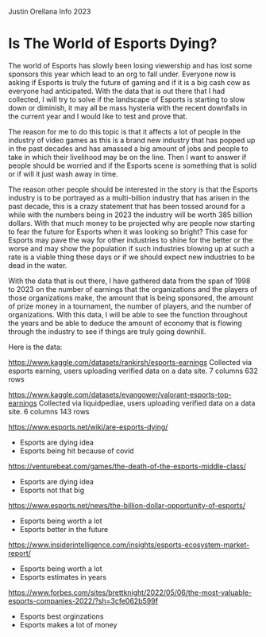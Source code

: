 Justin Orellana Info 2023
 
# Is The World of Esports Dying?
 The world of Esports has slowly been losing viewership and has lost some sponsors this year which lead to an org to fall under. Everyone now is asking if Esports is truly the future of gaming and if it is a big cash cow as everyone had anticipated. With the data that is out there that I had collected, I will try to solve if the landscape of Esports is starting to slow down or diminish, it may all be mass hysteria with the recent downfalls in the current year and I would like to test and prove that. 

 The reason for me to do this topic is that it affects a lot of people in the industry of video games as this is a brand new industry that has popped up in the past decades and has amassed a big amount of jobs and people to take in which their livelihood may be on the line. Then I want to answer if people should be worried and if the Esports scene is something that is solid or if will it just wash away in time. 

 The reason other people should be interested in the story is that the Esports industry is to be portrayed as a multi-billion industry that has arisen in the past decade, this is a crazy statement that has been tossed around for a while with the numbers being in 2023 the industry will be worth 385 billion dollars. With that much money to be projected why are people now starting to fear the future for Esports when it was looking so bright? This case for Esports may pave the way for other industries to shine for the better or the worse and may show the population if such industries blowing up at such a rate is a viable thing these days or if we should expect new industries to be dead in the water.

 With the data that is out there, I have gathered data from the span of 1998 to 2023 on the number of earnings that the organizations and the players of those organizations make, the amount that is being sponsored, the amount of prize money in a tournament, the number of players, and the number of organizations. With this data, I will be able to see the function throughout the years and be able to deduce the amount of economy that is flowing through the industry to see if things are truly going downhill.

 Here is the data: 

https://www.kaggle.com/datasets/rankirsh/esports-earnings
Collected via esports earning, users uploading verified data on a data site. 7 columns 632 rows

https://www.kaggle.com/datasets/evangower/valorant-esports-top-earnings
Collected via liquidpediae, users uploading verified data on a data site. 6 columns 143 rows

https://www.esports.net/wiki/are-esports-dying/
* Esports are dying idea
* Esports being hit because of covid

https://venturebeat.com/games/the-death-of-the-esports-middle-class/
* Esports are dying idea
* Esports not that big

https://www.esports.net/news/the-billion-dollar-opportunity-of-esports/
* Esports being worth a lot
* Esports better in the future

https://www.insiderintelligence.com/insights/esports-ecosystem-market-report/
* Esports being worth a lot
* Esports estimates in years

https://www.forbes.com/sites/brettknight/2022/05/06/the-most-valuable-esports-companies-2022/?sh=3cfe062b599f
* Esports best orginzations 
* Esports makes a lot of money


